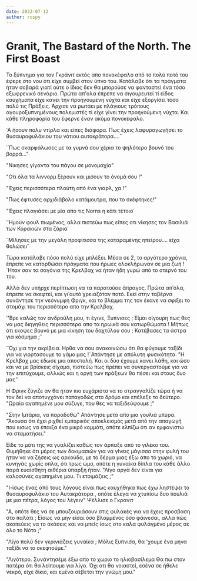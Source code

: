 ```yaml
---
date: 2022-07-12
author: rospy
---
```

# Granit, The Bastard of the North. The First Boast

Το ξύπνημα για τον Γκράνιτ εκτός απο πονοκέφαλο από το πολύ ποτό του έφερε στο
νου ότι είχε συμβεί στον ύπνο του. Κατάλαβε ότι τα πράγματα ήταν σοβαρά γιατί
ούτε ο ίδιος δεν θα μπορούσε να φανταστεί ένα τόσο εξωφρενικό σενάριο. Πρώτα
απ'ολα έπρεπε να σιγουρευτεί τί είδος καυχήματα είχε κανει την προήγουμενη
νύχτα και είχε εξοργίσει τόσο πολύ τις Πράξεις. Άρχισε να ρωτάει με πλάγιους
τρόπους αγουροξυπνημένους πολεμιστές τί είχε γίνει την προηγούμενη νύχτα. Και
κάθε πληροφορία του έφερνε έναν ακόμα πονοκέφαλο.



῾Ἁ ήσουν πολυ ντίρλα και είπες διάφορα. Πως έχεις λαφυραγωγήσει το
θυσαυροφυλάκιου του νότιου αυτοκράτορα....΄΄

΄΄Πως σκαρφάλωσες με τα γυμνά σου χέρια το ψηλότερο βουνό του βορρά..."

"Νικησες γίγαντα του πάγου σε μονομαχία"

"Οτι όλα τα λιννορμ ξέρουν και μισουν το όνομά σου !"

"Έχεις περισσότερα πλούτη από ένα γιαρλ, χα !"

"Πως έφτυσες αρχιδιάβολο κατάμουτρα, που το σκέφτηκες!"

"Έχεις πλαγιάσει με μία απο τις Νοrns η κάτι τέτοιο῾

῾'Ημουν φουλ πιωμένος, αλλα πιστεύω πως είπες οτι νίκησες τον Βασιλιά των
Κορακιών στα ζάρια῾

῾᾽Μίλησες με την μεγάλη προφίτισσα της καταραμένης ηπείρου.... είχα θολώσει῾᾽



Τώρα κατάλαβε πόσο πολύ είχε μπλέξει. Μέσα σε 2, το αργότερο χρόνια, έπρεπε να
κατορθώσει πράγματα που ήρωες ολοκλήρωναν σε μια ζωή ! ´Ηταν σαν τα σαγόνια
της Κρελβαχ να ήταν ήδη γυρώ από το στερνό του του.

Αλλά δεν υπήρχε περίπτωση να τα παρατούσε άπραγος. Πρώτα απ᾽όλα, έπρεπε να
σκεφτεί, και γι᾽αυτό χρειαζόταν ποτό. Εκεί στην ταβέρνα συνάντησε την νεόνυμφη
Φριγκ, και το βλέμμα της τον έκανε να σφιξει το στομάχι του περισσότερο απο
την Κρελβαχ.

''Βρε καλώς τον ανδρούλη μου, τι έγινε, Ξυπνισες ; Είμαι σίγουρη πως θες να
μας διηγηθεις περισσότερα απο τα ηρωικά σου κατωρθώματα ! Μήπως ότι εκοψες
βουνό με μια κίνηση του δαχτύλου σου ; Κατέβασες τα άστρα για κόσμημα ;῾᾽

᾽᾽Όχι για την ακρίβεια. Ηρθα να σου ανακοινώσω ότι θα φύγουμε ταξίδι για να
γιορτασουμε το γάμο μας !᾽᾽Απάντησε με απόλυτη φυσικότητα. "Η Κρελβαχ μας
έδωσε μια αποστολή. Και οι δύο έχουμε κανει λάθη, και ώσο και να με βρίσκεις
σίχαμα, πιστεύω πως πρέπει να συνεργαστούμε για να την επιτύχουμε, αλλιώς και
η οργή των πράξεων θα πέσει και στους δυο μας''

Η Φριγκ ζύγιζε αν θα ήταν πιο ευχάριστο να το στραγγαλίζε τώρα ή να τον δεί να
αποτυγχάνει παταγοδώς στο δρόμο και επέλεξε το δεύτερο. "Ωραία αγαπημένε μου
σύζυγε, που θες να ταξιδεύψουμε ;"

"Στην Ιμτάρια, να παραδοθώ" Απάντησε μετά απο μια γουλιά μπύρα. "Άκουσα ότι
έχει ριχθεί εμπορικός αποκλεισμός μετά από την απαγωγή που ιιισως να έπαιξα
ένα μικρό κομμάτι, οπότε ελπίζω ότι αν εμφανιστώ να σταματήσει."

Είδε το μάτι της να γυαλίζει καθώς τον άρπαξε από το γιλέκο του. Θυμήθηκε ότι
μέρος των δοκιμασιών για να γίνεις μάγισσα στην φυλή του ήταν να να ζήσεις ως
αρκούδα, με το δέρμα μιας έξω απο το χωριό, να κυνηγάς χωρίς οπλα, ότι τρως
ώμο, οπότε η γυναίκα δίπλα του κάθε άλλο παρά ευαίσθητη αιθέρια ύπαρξη ήταν.
"Λίγο αργά δεν είναι για καλοσύνες αγαπημένε μου. Τι ετοιμάζεις ;"

"Ι-ίσως ένας από τους λόγους είναι πως καυχήθηκα πως έχω ληστέψει το
θυσαυροφυλάκιο του Αυτοκράτορα , οπότε έλεγα να χτυπίσω δυο πουλιά με μια
πέτρα, λόγος του λέγειν" Ψέλλισε ο Γκρανιτ

"Α, οπότε θες να σε μπουζουριάσουν στις φυλακές για να έχεις προσβαση στο
παλάτι ; Είσως να μην είσαι όσο βλαμμένος όσο φάινεσαι, αλλα πώς σκοπεύεις να
το σκάσεις και να μπείς ίσως στο καλα φυλάγμένο μέρος σε όλο το Νότο ;"

"Λίγο πολύ δεν γκρινιάζεις γυναίκα ; Μόλις ξυπνισα, θα 'χουμε ένα μηνα ταξίδι
να το σκεφτούμε."

"Λιγότερο. Συνάντησέμε έξω απο το χωριο το ηλιοβασίλεμα Θα πω στον πατέρα ότι
θα λείπουμε για λίγο. Όχι οτι θα νοιαστεί, εσένα σε ήθελε νεκρό, είχε δίκιο,
και εμένα σέβεται την γνώμη μου."



